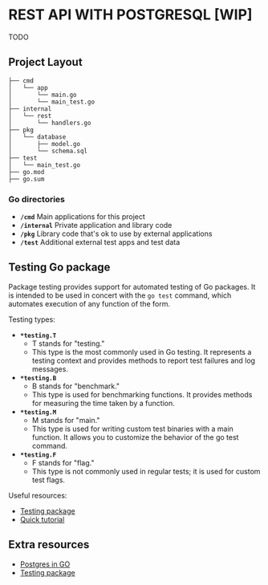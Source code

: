# REST API WITH POSTGRESQL **[WIP]**

TODO

## Project Layout

```
├── cmd
│   └── app
│       └── main.go
│       └── main_test.go
├── internal
│   └── rest
│       └── handlers.go
├── pkg
│   └── database
│       ├── model.go
│       └── schema.sql
├── test
│   └── main_test.go
├── go.mod
├── go.sum
```

### Go directories

- **`/cmd`**
Main applications for this project
- **`/internal`**
Private application and library code
- **`/pkg`**
Library code that's ok to use by external applications
- **`/test`**
Additional external test apps and test data

## Testing Go package

Package testing provides support for automated testing of Go packages. It is intended to be used in concert with the `go test` command, which automates execution of any function of the form. 

Testing types:

- **`*testing.T`**
    - T stands for "testing."
    - This type is the most commonly used in Go testing. It represents a testing context and provides methods to report test failures and log messages.
- **`*testing.B`**
    - B stands for "benchmark."
    - This type is used for benchmarking functions. It provides methods for measuring the time taken by a function.
- **`*testing.M`**
    - M stands for "main."
    - This type is used for writing custom test binaries with a main function. It allows you to customize the behavior of the go test command.
- **`*testing.F`**
    - F stands for "flag."
    - This type is not commonly used in regular tests; it is used for custom test flags.

Useful resources:

- [Testing package](https://pkg.go.dev/testing)
- [Quick tutorial](https://github.com/golang-standards/project-layout)

## Extra resources

- [Postgres in GO](https://hevodata.com/learn/golang-postgres/)
- [Testing package](https://www.youtube.com/watch?v=FjkSJ1iXKpg&ab_channel=GolangDojo)
